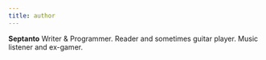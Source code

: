 ```yaml
---
title: author
---
```


**Septanto** Writer & Programmer. Reader and sometimes guitar player. Music listener and ex-gamer.
